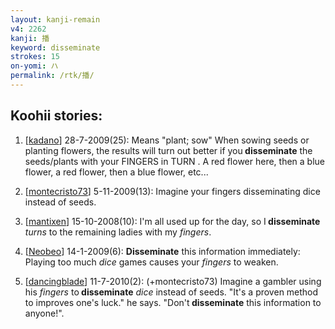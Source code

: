 ```yaml
---
layout: kanji-remain
v4: 2262
kanji: 播
keyword: disseminate
strokes: 15
on-yomi: ハ
permalink: /rtk/播/
---
```


## Koohii stories: 

1) [<a href="http://kanji.koohii.com/profile/kadano">kadano</a>] 28-7-2009(25): Means &quot;plant; sow&quot; When sowing seeds or planting flowers, the results will turn out better if you<strong> disseminate</strong> the seeds/plants with your FINGERS in TURN . A red flower here, then a blue flower, a red flower, then a blue flower, etc...

2) [<a href="http://kanji.koohii.com/profile/montecristo73">montecristo73</a>] 5-11-2009(13): Imagine your fingers disseminating dice instead of seeds.

3) [<a href="http://kanji.koohii.com/profile/mantixen">mantixen</a>] 15-10-2008(10): I&#039;m all used up for the day, so I<strong> disseminate</strong> <em>turns</em> to the remaining ladies with my <em>fingers</em>.

4) [<a href="http://kanji.koohii.com/profile/Neobeo">Neobeo</a>] 14-1-2009(6): <strong>Disseminate</strong> this information immediately: Playing too much <em>dice</em> games causes your <em>fingers</em> to weaken.

5) [<a href="http://kanji.koohii.com/profile/dancingblade">dancingblade</a>] 11-7-2010(2): (+montecristo73) Imagine a gambler using his <em>fingers</em> to<strong> disseminate</strong> <em>dice</em> instead of seeds. &quot;It&#039;s a proven method to improves one&#039;s luck.&quot; he says. &quot;Don&#039;t<strong> disseminate</strong> this information to anyone!&quot;.

